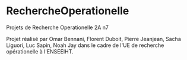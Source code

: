 # RechercheOperationelle
Projets de Recherche Operationelle 2A n7

Projet réalisé par Omar Bennani, Florent Duboit, Pierre Jeanjean, Sacha Liguori, Luc Sapin, Noah Jay dans le cadre de l'UE de recherche opérationelle à l'ENSEEIHT.
